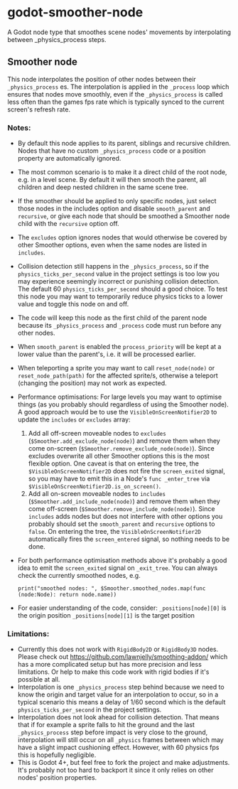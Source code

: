 # godot-smoother-node
A Godot node type that smoothes scene nodes' movements by interpolating between _physics_process steps.

## Smoother node
This node interpolates the position of other nodes between their `_physics_process` es. The interpolation is applied in the `_process` loop which ensures that nodes move smoothly, even if the `_physics_process` is called less often than the games fps rate which is typically synced to the current screen's refresh rate.

### Notes:
- By default this node applies to its parent, siblings and recursive children. Nodes that have no custom `_physics_process` code or a position property are automatically ignored.

- The most common scenario is to make it a direct child of the root node, e.g. in a level scene. By default it will then smooth the parent, all children and deep nested children in the same scene tree.
- If the smoother should be applied to only specific nodes, just select those nodes in the includes option and disable `smooth_parent` and `recursive`, or give each node that should be smoothed a Smoother node child with the `recursive` option off.
- The `excludes` option ignores nodes that would otherwise be covered by other Smoother options, even when the same nodes are listed in `includes`.
- Collision detection still happens in the `_physics_process`, so if the `physics_ticks_per_second` value in the project settings is too low you may experience seemingly incorrect or punishing collision detection. The default 60 `physics_ticks_per_second` should a good choice. To test this node you may want to temporarily reduce physics ticks to a lower value and toggle this node on and off.
- The code will keep this node as the first child of the parent node because its `_physics_process` and `_process` code must run before any other nodes.
- When `smooth_parent` is enabled the `process_priority` will be kept at a lower value than the parent's, i.e. it will be processed earlier.
- When teleporting a sprite you may want to call `reset_node(node)` or `reset_node_path(path)` for the affected sprite/s, otherwise a teleport (changing the position) may not work as expected.
- Performance optimisations: For large levels you may want to optimise things (as you probably should regardless of using the Smoother node). A good approach would be to use the `VisibleOnScreenNotifier2D` to update the `includes` or `excludes` array:
  1. Add all off-screen moveable nodes to `excludes` (`$Smoother.add_exclude_node(node)`) and remove them when they come on-screen (`$Smoother.remove_exclude_node(node)`). Since excludes overwrite all other Smoother options this is the most flexible option. One caveat is that on entering the tree, the `$VisibleOnScreenNotifier2D` does not fire the `screen_exited` signal, so you may have to emit this in a Node's `func _enter_tree` via `$VisibleOnScreenNotifier2D.is_on_screen()`.
  2. Add all on-screen moveable nodes to `includes` (`$Smoother.add_include_node(node)`) and remove them when they come off-screen (`$Smoother.remove_include_node(node)`). Since `includes` adds nodes but does not interfere with other options you probably should set the `smooth_parent` and `recursive` options to `false`. On entering the tree, the `VisibleOnScreenNotifier2D` automatically fires the `screen_entered` signal, so nothing needs to be done.
- For both performance optimisation methods above it's probably a good idea to emit the `screen_exited` signal on `_exit_tree`. You can always check the currently smoothed nodes, e.g.
  ```
  print("smoothed nodes: ", $Smoother.smoothed_nodes.map(func (node:Node): return node.name))
  ```
- For easier understanding of the code, consider:
	`_positions[node][0]` is the origin position
	`_positions[node][1]` is the target position

### Limitations:
- Currently this does not work with `RigidBody2D` or `RigidBody3D` nodes. Please check out https://github.com/lawnjelly/smoothing-addon/ which has a more complicated setup but has more precision and less limitations. Or help to make this code work with rigid bodies if it's possible at all.
- Interpolation is one `_physics_process` step behind because we need to know the origin and target value for an interpolation to occur, so in a typical scenario this means a delay of 1/60 second which is the default `physics_ticks_per_second` in the project settings.
- Interpolation does not look ahead for collision detection. That means that if for example a sprite falls to hit the ground and the last `_physics_process` step before impact is very close to the ground, interpolation will still occur on all `_physics` frames between which may have a
  slight impact cushioning effect. However, with 60 physics fps this is hopefully negligible.
- This is Godot 4+, but feel free to fork the project and make adjustments. It's probably not too hard to backport it since it only relies on other nodes' position properties.
